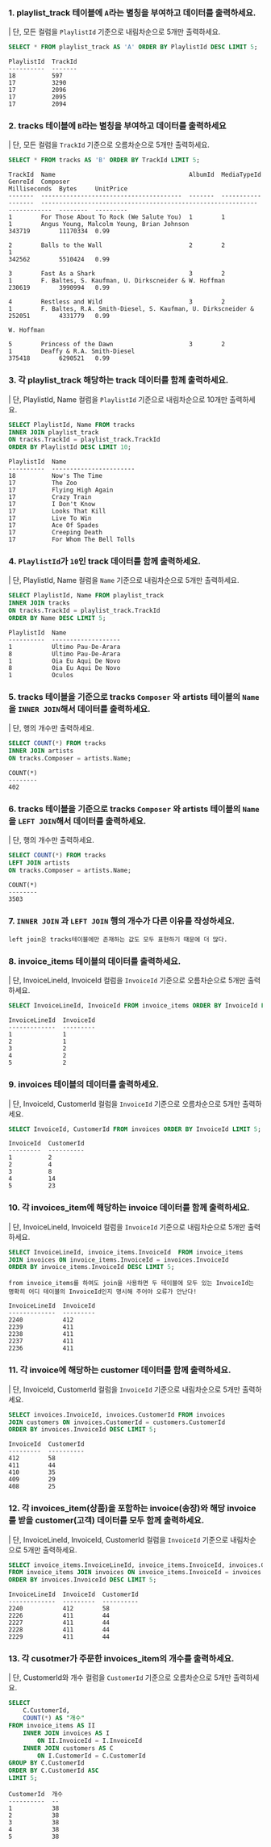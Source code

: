 ### 1. playlist_track 테이블에 `A`라는 별칭을 부여하고 데이터를 출력하세요.
| 단, 모든 컬럼을 `PlaylistId` 기준으로 내림차순으로 5개만 출력하세요.

```sql
SELECT * FROM playlist_track AS 'A' ORDER BY PlaylistId DESC LIMIT 5;
```

```
PlaylistId  TrackId
----------  -------
18          597
17          3290
17          2096
17          2095
17          2094
```



### 2. tracks 테이블에 `B`라는 별칭을 부여하고 데이터를 출력하세요

| 단, 모든 컬럼을 `TrackId` 기준으로 오름차순으로 5개만 출력하세요.
```sql
SELECT * FROM tracks AS 'B' ORDER BY TrackId LIMIT 5;
```

```
TrackId  Name                                     AlbumId  MediaTypeId  GenreId  Composer                                                      Milliseconds  Bytes     UnitPrice
-------  ---------------------------------------  -------  -----------  -------  ------------------------------------------------------------  ------------  --------  ---------
1        For Those About To Rock (We Salute You)  1        1            1        Angus Young, Malcolm Young, Brian Johnson                     343719        11170334  0.99

2        Balls to the Wall                        2        2            1                                                                      342562        5510424   0.99

3        Fast As a Shark                          3        2            1        F. Baltes, S. Kaufman, U. Dirkscneider & W. Hoffman           230619        3990994   0.99

4        Restless and Wild                        3        2            1        F. Baltes, R.A. Smith-Diesel, S. Kaufman, U. Dirkscneider &   252051        4331779   0.99
                                                                                 W. Hoffman

5        Princess of the Dawn                     3        2            1        Deaffy & R.A. Smith-Diesel                                    375418        6290521   0.99
```



### 3. 각 playlist_track 해당하는 track 데이터를 함께 출력하세요.

| 단, PlaylistId, Name 컬럼을 `PlaylistId` 기준으로 내림차순으로 10개만 출력하세요. 

```sql
SELECT PlaylistId, Name FROM tracks 
INNER JOIN playlist_track
ON tracks.TrackId = playlist_track.TrackId 
ORDER BY PlaylistId DESC LIMIT 10;
```

```
PlaylistId  Name
----------  -----------------------
18          Now's The Time
17          The Zoo
17          Flying High Again
17          Crazy Train
17          I Don't Know
17          Looks That Kill
17          Live To Win
17          Ace Of Spades
17          Creeping Death
17          For Whom The Bell Tolls
```



### 4. `PlaylistId`가 `10`인 track 데이터를 함께 출력하세요. 

| 단, PlaylistId, Name 컬럼을 `Name` 기준으로 내림차순으로 5개만 출력하세요.
```sql
SELECT PlaylistId, Name FROM playlist_track 
INNER JOIN tracks
ON tracks.TrackId = playlist_track.TrackId 
ORDER BY Name DESC LIMIT 5;
```

```
PlaylistId  Name
----------  -------------------
1           Ultimo Pau-De-Arara
8           Ultimo Pau-De-Arara
1           Oia Eu Aqui De Novo
8           Oia Eu Aqui De Novo
1           Oculos
```



### 5. tracks 테이블을 기준으로 tracks `Composer` 와 artists 테이블의 `Name`을 `INNER JOIN`해서 데이터를 출력하세요.

| 단, 행의 개수만 출력하세요.

```sql
SELECT COUNT(*) FROM tracks 
INNER JOIN artists 
ON tracks.Composer = artists.Name;
```

```
COUNT(*)
--------
402
```



### 6. tracks 테이블을 기준으로 tracks `Composer` 와 artists 테이블의 `Name`을 `LEFT JOIN`해서 데이터를 출력하세요.

| 단, 행의 개수만 출력하세요.
```sql
SELECT COUNT(*) FROM tracks 
LEFT JOIN artists 
ON tracks.Composer = artists.Name;
```

```
COUNT(*)
--------
3503
```



### 7. `INNER JOIN` 과 `LEFT JOIN` 행의 개수가 다른 이유를 작성하세요.

```plain
left join은 tracks테이블에만 존재하는 값도 모두 표현하기 때문에 더 많다.
```



### 8. invoice_items 테이블의 데이터를 출력하세요.

| 단, InvoiceLineId, InvoiceId 컬럼을 `InvoiceId` 기준으로 오름차순으로 5개만 출력하세요.
```sql
SELECT InvoiceLineId, InvoiceId FROM invoice_items ORDER BY InvoiceId LIMIT 5;
```

```
InvoiceLineId  InvoiceId
-------------  ---------
1              1
2              1
3              2
4              2
5              2
```



### 9. invoices 테이블의 데이터를 출력하세요.

| 단, InvoiceId, CustomerId 컬럼을 `InvoiceId` 기준으로 오름차순으로 5개만 출력하세요.
```sql
SELECT InvoiceId, CustomerId FROM invoices ORDER BY InvoiceId LIMIT 5;
```

```
InvoiceId  CustomerId
---------  ----------
1          2
2          4
3          8
4          14
5          23
```



### 10. 각 invoices_item에 해당하는 invoice 데이터를 함께 출력하세요.

| 단, InvoiceLineId, InvoiceId 컬럼을 `InvoiceId` 기준으로 내림차순으로 5개만 출력하세요.
```sql
SELECT InvoiceLineId, invoice_items.InvoiceId  FROM invoice_items
JOIN invoices ON invoice_items.InvoiceId = invoices.InvoiceId 
ORDER BY invoice_items.InvoiceId DESC LIMIT 5;
```

```
from invoice_items를 하여도 join을 사용하면 두 테이블에 모두 있는 InvoiceId는 명확히 어디 테이블의 InvoiceId인지 명시해 주어야 오류가 안난다!

InvoiceLineId  InvoiceId
-------------  ---------
2240           412
2239           411
2238           411
2237           411
2236           411
```



### 11. 각 invoice에 해당하는 customer 데이터를 함께 출력하세요.

| 단, InvoiceId, CustomerId 컬럼을 `InvoiceId` 기준으로 내림차순으로 5개만 출력하세요.
```sql
SELECT invoices.InvoiceId, invoices.CustomerId FROM invoices
JOIN customers ON invoices.CustomerId = customers.CustomerId
ORDER BY invoices.InvoiceId DESC LIMIT 5;
```

```
InvoiceId  CustomerId
---------  ----------
412        58
411        44
410        35
409        29
408        25
```



### 12. 각 invoices_item(상품)을 포함하는 invoice(송장)와 해당 invoice를 받을 customer(고객) 데이터를 모두 함께 출력하세요.

| 단, InvoiceLineId, InvoiceId, CustomerId 컬럼을 `InvoiceId` 기준으로 내림차순으로 5개만 출력하세요.
```sql
SELECT invoice_items.InvoiceLineId, invoice_items.InvoiceId, invoices.CustomerId
FROM invoice_items JOIN invoices ON invoice_items.InvoiceId = invoices.InvoiceId
ORDER BY invoices.InvoiceId DESC LIMIT 5;
```

```
InvoiceLineId  InvoiceId  CustomerId
-------------  ---------  ----------
2240           412        58
2226           411        44
2227           411        44
2228           411        44
2229           411        44
```



### 13. 각 cusotmer가 주문한 invoices_item의 개수를 출력하세요.

| 단, CustomerId와 개수 컬럼을 `CustomerId` 기준으로 오름차순으로 5개만 출력하세요.
```sql
SELECT
    C.CustomerId,
    COUNT(*) AS "개수"
FROM invoice_items AS II 
    INNER JOIN invoices AS I
        ON II.InvoiceId = I.InvoiceId
    INNER JOIN customers AS C
        ON I.CustomerId = C.CustomerId
GROUP BY C.CustomerId
ORDER BY C.CustomerId ASC
LIMIT 5;
```

```
CustomerId  개수
----------  --
1           38
2           38
3           38
4           38
5           38
```


